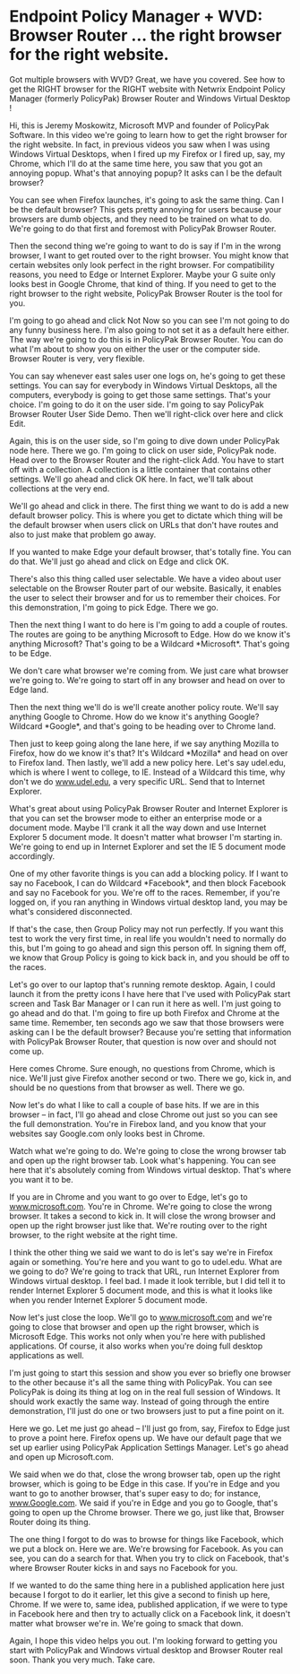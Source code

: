# Endpoint Policy Manager + WVD: Browser Router ... the right browser for the right website.

Got multiple browsers with WVD? Great, we have you covered. See how to get the RIGHT browser for the
RIGHT website with Netwrix Endpoint Policy Manager (formerly PolicyPak) Browser Router and Windows
Virtual Desktop !

Hi, this is Jeremy Moskowitz, Microsoft MVP and founder of PolicyPak Software. In this video we're
going to learn how to get the right browser for the right website. In fact, in previous videos you
saw when I was using Windows Virtual Desktops, when I fired up my Firefox or I fired up, say, my
Chrome, which I'll do at the same time here, you saw that you got an annoying popup. What's that
annoying popup? It asks can I be the default browser?

You can see when Firefox launches, it's going to ask the same thing. Can I be the default browser?
This gets pretty annoying for users because your browsers are dumb objects, and they need to be
trained on what to do. We're going to do that first and foremost with PolicyPak Browser Router.

Then the second thing we're going to want to do is say if I'm in the wrong browser, I want to get
routed over to the right browser. You might know that certain websites only look perfect in the
right browser. For compatibility reasons, you need to Edge or Internet Explorer. Maybe your G suite
only looks best in Google Chrome, that kind of thing. If you need to get to the right browser to the
right website, PolicyPak Browser Router is the tool for you.

I'm going to go ahead and click Not Now so you can see I'm not going to do any funny business here.
I'm also going to not set it as a default here either. The way we're going to do this is in
PolicyPak Browser Router. You can do what I'm about to show you on either the user or the computer
side. Browser Router is very, very flexible.

You can say whenever east sales user one logs on, he's going to get these settings. You can say for
everybody in Windows Virtual Desktops, all the computers, everybody is going to get those same
settings. That's your choice. I'm going to do it on the user side. I'm going to say PolicyPak
Browser Router User Side Demo. Then we'll right-click over here and click Edit.

Again, this is on the user side, so I'm going to dive down under PolicyPak node here. There we go.
I'm going to click on user side, PolicyPak node. Head over to the Browser Router and the right-click
Add. You have to start off with a collection. A collection is a little container that contains other
settings. We'll go ahead and click OK here. In fact, we'll talk about collections at the very end.

We'll go ahead and click in there. The first thing we want to do is add a new default browser
policy. This is where you get to dictate which thing will be the default browser when users click on
URLs that don't have routes and also to just make that problem go away.

If you wanted to make Edge your default browser, that's totally fine. You can do that. We'll just go
ahead and click on Edge and click OK.

There's also this thing called user selectable. We have a video about user selectable on the Browser
Router part of our website. Basically, it enables the user to select their browser and for us to
remember their choices. For this demonstration, I'm going to pick Edge. There we go.

Then the next thing I want to do here is I'm going to add a couple of routes. The routes are going
to be anything Microsoft to Edge. How do we know it's anything Microsoft? That's going to be a
Wildcard \*Microsoft\*. That's going to be Edge.

We don't care what browser we're coming from. We just care what browser we're going to. We're going
to start off in any browser and head on over to Edge land.

Then the next thing we'll do is we'll create another policy route. We'll say anything Google to
Chrome. How do we know it's anything Google? Wildcard \*Google\*, and that's going to be heading
over to Chrome land.

Then just to keep going along the lane here, if we say anything Mozilla to Firefox, how do we know
it's that? It's Wildcard \*Mozilla\* and head on over to Firefox land. Then lastly, we'll add a new
policy here. Let's say udel.edu, which is where I went to college, to IE. Instead of a Wildcard this
time, why don't we do www.udel.edu, a very specific URL. Send that to Internet Explorer.

What's great about using PolicyPak Browser Router and Internet Explorer is that you can set the
browser mode to either an enterprise mode or a document mode. Maybe I'll crank it all the way down
and use Internet Explorer 5 document mode. It doesn't matter what browser I'm starting in. We're
going to end up in Internet Explorer and set the IE 5 document mode accordingly.

One of my other favorite things is you can add a blocking policy. If I want to say no Facebook, I
can do Wildcard \*Facebook\*, and then block Facebook and say no Facebook for you. We're off to the
races. Remember, if you're logged on, if you ran anything in Windows virtual desktop land, you may
be what's considered disconnected.

If that's the case, then Group Policy may not run perfectly. If you want this test to work the very
first time, in real life you wouldn't need to normally do this, but I'm going to go ahead and sign
this person off. In signing them off, we know that Group Policy is going to kick back in, and you
should be off to the races.

Let's go over to our laptop that's running remote desktop. Again, I could launch it from the pretty
icons I have here that I've used with PolicyPak start screen and Task Bar Manager or I can run it
here as well. I'm just going to go ahead and do that. I'm going to fire up both Firefox and Chrome
at the same time. Remember, ten seconds ago we saw that those browsers were asking can I be the
default browser? Because you're setting that information with PolicyPak Browser Router, that
question is now over and should not come up.

Here comes Chrome. Sure enough, no questions from Chrome, which is nice. We'll just give Firefox
another second or two. There we go, kick in, and should be no questions from that browser as well.
There we go.

Now let's do what I like to call a couple of base hits. If we are in this browser – in fact, I'll go
ahead and close Chrome out just so you can see the full demonstration. You're in Firebox land, and
you know that your websites say Google.com only looks best in Chrome.

Watch what we're going to do. We're going to close the wrong browser tab and open up the right
browser tab. Look what's happening. You can see here that it's absolutely coming from Windows
virtual desktop. That's where you want it to be.

If you are in Chrome and you want to go over to Edge, let's go to www.microsoft.com. You're in
Chrome. We're going to close the wrong browser. It takes a second to kick in. It will close the
wrong browser and open up the right browser just like that. We're routing over to the right browser,
to the right website at the right time.

I think the other thing we said we want to do is let's say we're in Firefox again or something.
You're here and you want to go to udel.edu. What are we going to do? We're going to track that URL,
run Internet Explorer from Windows virtual desktop. I feel bad. I made it look terrible, but I did
tell it to render Internet Explorer 5 document mode, and this is what it looks like when you render
Internet Explorer 5 document mode.

Now let's just close the loop. We'll go to www.microsoft.com and we're going to close that browser
and open up the right browser, which is Microsoft Edge. This works not only when you're here with
published applications. Of course, it also works when you're doing full desktop applications as
well.

I'm just going to start this session and show you ever so briefly one browser to the other because
it's all the same thing with PolicyPak. You can see PolicyPak is doing its thing at log on in the
real full session of Windows. It should work exactly the same way. Instead of going through the
entire demonstration, I'll just do one or two browsers just to put a fine point on it.

Here we go. Let me just go ahead – I'll just go from, say, Firefox to Edge just to prove a point
here. Firefox opens up. We have our default page that we set up earlier using PolicyPak Application
Settings Manager. Let's go ahead and open up Microsoft.com.

We said when we do that, close the wrong browser tab, open up the right browser, which is going to
be Edge in this case. If you're in Edge and you want to go to another browser, that's super easy to
do; for instance, www.Google.com. We said if you're in Edge and you go to Google, that's going to
open up the Chrome browser. There we go, just like that, Browser Router doing its thing.

The one thing I forgot to do was to browse for things like Facebook, which we put a block on. Here
we are. We're browsing for Facebook. As you can see, you can do a search for that. When you try to
click on Facebook, that's where Browser Router kicks in and says no Facebook for you.

If we wanted to do the same thing here in a published application here just because I forgot to do
it earlier, let this give a second to finish up here, Chrome. If we were to, same idea, published
application, if we were to type in Facebook here and then try to actually click on a Facebook link,
it doesn't matter what browser we're in. We're going to smack that down.

Again, I hope this video helps you out. I'm looking forward to getting you start with PolicyPak and
Windows virtual desktop and Browser Router real soon. Thank you very much. Take care.
